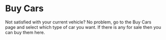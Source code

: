 # Buy Cars

Not satisfied with your current vehicle? No problem, go to the Buy Cars page and select which type of car you want. If there is any for sale then you can buy them here.
